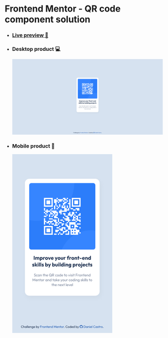 # Frontend Mentor - QR code component solution

- ### [Live preview 🎨](https://rwxdan.github.io/qr-code-component/)
- ### Desktop product 💻
  ![](./assets/screenshots/desktop_product.png)
- ### Mobile product 📱
  ![](./assets/screenshots/mobile_product.png)
